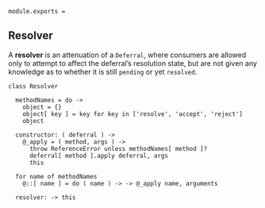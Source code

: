     module.exports =



## Resolver

A **resolver** is an attenuation of a `Deferral`, where consumers are allowed
only to attempt to affect the deferral’s resolution state, but are not given
any knowledge as to whether it is still `pending` or yet `resolved`.

    class Resolver

      methodNames = do ->
        object = {}
        object[ key ] = key for key in ['resolve', 'accept', 'reject']
        object

      constructor: ( deferral ) ->
        @_apply = ( method, args ) ->
          throw ReferenceError unless methodNames[ method ]?
          deferral[ method ].apply deferral, args
          this

      for name of methodNames
        @::[ name ] = do ( name ) -> -> @_apply name, arguments

      resolver: -> this
